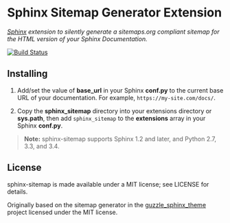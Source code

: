 # Sphinx Sitemap Generator Extension

*[Sphinx](http://sphinx-doc.org/) extension to silently generate a sitemaps.org compliant sitemap for the HTML version of your Sphinx Documentation.*

[![Build Status](https://travis-ci.org/jdillard/sphinx-sitemap.svg?branch=master)](https://travis-ci.org/jdillard/sphinx-sitemap)

## Installing

1. Add/set the value of **base_url** in your Sphinx **conf.py** to the current base URL of your documentation. For example, `https://my-site.com/docs/`.

2. Copy the **sphinx_sitemap** directory into your extensions directory or **sys.path**, then add `sphinx_sitemap` to the **extensions** array in your Sphinx **conf.py**.

> **Note:** sphinx-sitemap supports Sphinx 1.2 and later, and Python 2.7, 3.3, and 3.4.

## License

sphinx-sitemap is made available under a MIT license; see LICENSE for details.

Originally based on the sitemap generator in the [guzzle_sphinx_theme](https://github.com/guzzle/guzzle_sphinx_theme) project licensed under the MIT license.
